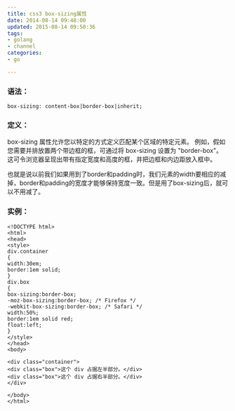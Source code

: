 ```yaml
---
title: css3 box-sizing属性
date: 2014-08-14 09:48:00
updated: 2015-08-14 09:50:36
tags: 
- golang
- channel
categories: 
- go

---
```

### 语法：

    box-sizing: content-box|border-box|inherit;

### 定义：

box-sizing 属性允许您以特定的方式定义匹配某个区域的特定元素。
例如，假如您需要并排放置两个带边框的框，可通过将 box-sizing 设置为 "border-box"。这可令浏览器呈现出带有指定宽度和高度的框，并把边框和内边距放入框中。

也就是说以前我们如果用到了border和padding时，我们元素的width要相应的减掉，border和padding的宽度才能够保持宽度一致。但是用了box-sizing后，就可以不用减了。


<!--more-->


### 实例：

    <!DOCTYPE html>
    <html>
    <head>
    <style> 
    div.container
    {
    width:30em;
    border:1em solid;
    }
    div.box
    {
    box-sizing:border-box;
    -moz-box-sizing:border-box; /* Firefox */
    -webkit-box-sizing:border-box; /* Safari */
    width:50%;
    border:1em solid red;
    float:left;
    }
    </style>
    </head>
    <body>
    
    <div class="container">
    <div class="box">这个 div 占据左半部分。</div>
    <div class="box">这个 div 占据右半部分。</div>
    </div>
    
    </body>
    </html>